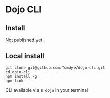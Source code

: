 # Dojo CLI

## Install
Not published yet

## Local install

```
git clone git@github.com:Tomdye/dojo-cli.git
cd dojo-cli
npm install -g
npm link
```

CLI available via `$ dojo` in your terminal
